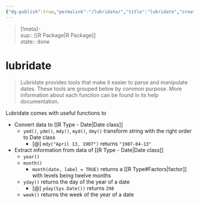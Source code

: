 ```yaml
---
{"dg-publish":true,"permalink":"/lubridate/","title":"lubridate","created":"2022-11-03T22:36:27","updated":"2022-11-03T22:48:34"}
---
```


> [!meta]-  
sup:: [[R Package\|R Package]]  
state:: done  

# lubridate

> Lubridate provides tools that make it easier to parse and manipulate dates. These tools are grouped below by common purpose. More information about each function can be found in its help documentation.

Lubridate comes with useful functions to

- Convert data to [[R Type - Date\|Date class]]
    - `ymd()`, `ydm()`, `mdy()`, `myd()`, `dmy()` transform string with the right order to Date class
        - [@] `mdy("April 13, 1907")` returns `"1907-04-13"`
- Extract information from data of [[R Type - Date\|Date class]]
    - `year()`
    - `month()`
        - `month(date, label = TRUE)` returns a [[R Type#Factors\|factor]] with levels being twelve months
    - `yday()` returns the day of the year of a date
        - [@] `yday(Sys.Date())` returns `298`
    - `week()` returns the week of the year of a date
